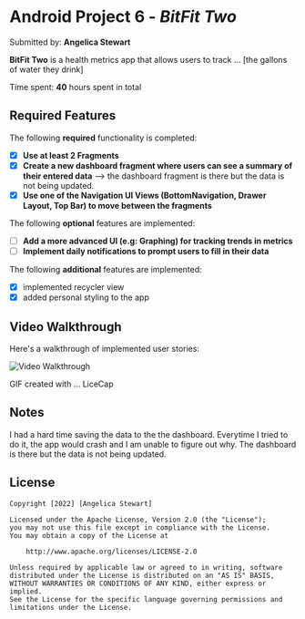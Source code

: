 # Android Project 6 - *BitFit Two*

Submitted by: **Angelica Stewart**

**BitFit Two** is a health metrics app that allows users to track ... [the gallons of water they drink] 

Time spent: **40** hours spent in total

## Required Features

The following **required** functionality is completed:

- [X] **Use at least 2 Fragments**
- [X] **Create a new dashboard fragment where users can see a summary of their entered data** --> the dashboard fragment is there but the data is not being updated.
- [X] **Use one of the Navigation UI Views (BottomNavigation, Drawer Layout, Top Bar) to move between the fragments**

The following **optional** features are implemented:

- [ ] **Add a more advanced UI (e.g: Graphing) for tracking trends in metrics**
- [ ] **Implement daily notifications to prompt users to fill in their data**

The following **additional** features are implemented:

- [X] implemented recycler view
- [X] added personal styling to the app

## Video Walkthrough

Here's a walkthrough of implemented user stories:

<img src='https://submissions.us-east-1.linodeobjects.com/and102/OoliCvii.gif' title='Video Walkthrough' width='' alt='Video Walkthrough' />

<!-- Replace this with whatever GIF tool you used! -->
GIF created with ...  LiceCap
<!-- Recommended tools:
[Kap](https://getkap.co/) for macOS
[ScreenToGif](https://www.screentogif.com/) for Windows
[peek](https://github.com/phw/peek) for Linux. -->

## Notes

I had a hard time saving the data to the the dashboard. Everytime I tried to do it, the app would crash and I am unable to figure out why. The dashboard is there but the data is not being updated. 

## License

    Copyright [2022] [Angelica Stewart]

    Licensed under the Apache License, Version 2.0 (the "License");
    you may not use this file except in compliance with the License.
    You may obtain a copy of the License at

        http://www.apache.org/licenses/LICENSE-2.0

    Unless required by applicable law or agreed to in writing, software
    distributed under the License is distributed on an "AS IS" BASIS,
    WITHOUT WARRANTIES OR CONDITIONS OF ANY KIND, either express or implied.
    See the License for the specific language governing permissions and
    limitations under the License.
